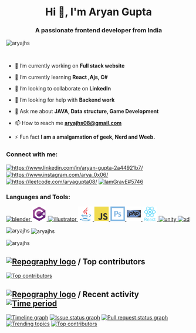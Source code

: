  <h1 align="center">Hi 👋, I'm Aryan Gupta</h1>
<h3 align="center">A passionate frontend developer from India</h3>

<p align="left"> <img src="https://komarev.com/ghpvc/?username=aryajhs&label=Profile%20views&color=0e75b6&style=flat" alt="aryajhs" /> </p>

 

<p align="left"> <a href="https://twitter.com/" target="blank"><img src="https://img.shields.io/twitter/follow/?logo=twitter&style=for-the-badge" alt="" /></a> </p>

- 🔭 I’m currently working on **Full stack website**

- 🌱 I’m currently learning **React ,Ajs, C#**

- 👯 I’m looking to collaborate on **LinkedIn**

- 🤝 I’m looking for help with **Backend work**

- 💬 Ask me about **JAVA, Data structure, Game Development**

- 📫 How to reach me **aryajhs08@gmail.com**

- ⚡ Fun fact **I am a amalgamation of geek, Nerd and Weeb.**

 

<h3 align="left">Connect with me:</h3>
<p align="left">
<a href="https://linkedin.com/in/https://www.linkedin.com/in/aryan-gupta-2a44921b7/" target="blank"><img align="center" src="https://raw.githubusercontent.com/rahuldkjain/github-profile-readme-generator/master/src/images/icons/Social/linked-in-alt.svg" alt="https://www.linkedin.com/in/aryan-gupta-2a44921b7/" height="30" width="40" /></a>
<a href="https://instagram.com/https://www.instagram.com/arya_0x06/" target="blank"><img align="center" src="https://raw.githubusercontent.com/rahuldkjain/github-profile-readme-generator/master/src/images/icons/Social/instagram.svg" alt="https://www.instagram.com/arya_0x06/" height="30" width="40" /></a>
<a href="https://www.leetcode.com/https://leetcode.com/aryagupta08/" target="blank"><img align="center" src="https://raw.githubusercontent.com/rahuldkjain/github-profile-readme-generator/master/src/images/icons/Social/leet-code.svg" alt="https://leetcode.com/aryagupta08/" height="30" width="40" /></a>
<a href="https://discord.gg/IamGravE#5746" target="blank"><img align="center" src="https://raw.githubusercontent.com/rahuldkjain/github-profile-readme-generator/master/src/images/icons/Social/discord.svg" alt="IamGravE#5746" height="30" width="40" /></a>
</p>

<h3 align="left">Languages and Tools:</h3>
<p align="left"> <a href="https://www.blender.org/" target="_blank" rel="noreferrer"> <img src="https://download.blender.org/branding/community/blender_community_badge_white.svg" alt="blender" width="40" height="40"/> </a> <a href="https://www.w3schools.com/cs/" target="_blank" rel="noreferrer"> <img src="https://raw.githubusercontent.com/devicons/devicon/master/icons/csharp/csharp-original.svg" alt="csharp" width="40" height="40"/> </a> <a href="https://www.adobe.com/in/products/illustrator.html" target="_blank" rel="noreferrer"> <img src="https://www.vectorlogo.zone/logos/adobe_illustrator/adobe_illustrator-icon.svg" alt="illustrator" width="40" height="40"/> </a> <a href="https://www.java.com" target="_blank" rel="noreferrer"> <img src="https://raw.githubusercontent.com/devicons/devicon/master/icons/java/java-original.svg" alt="java" width="40" height="40"/> </a> <a href="https://developer.mozilla.org/en-US/docs/Web/JavaScript" target="_blank" rel="noreferrer"> <img src="https://raw.githubusercontent.com/devicons/devicon/master/icons/javascript/javascript-original.svg" alt="javascript" width="40" height="40"/> </a> <a href="https://www.photoshop.com/en" target="_blank" rel="noreferrer"> <img src="https://raw.githubusercontent.com/devicons/devicon/master/icons/photoshop/photoshop-line.svg" alt="photoshop" width="40" height="40"/> </a> <a href="https://www.php.net" target="_blank" rel="noreferrer"> <img src="https://raw.githubusercontent.com/devicons/devicon/master/icons/php/php-original.svg" alt="php" width="40" height="40"/> </a> <a href="https://reactjs.org/" target="_blank" rel="noreferrer"> <img src="https://raw.githubusercontent.com/devicons/devicon/master/icons/react/react-original-wordmark.svg" alt="react" width="40" height="40"/> </a> <a href="https://unity.com/" target="_blank" rel="noreferrer"> <img src="https://www.vectorlogo.zone/logos/unity3d/unity3d-icon.svg" alt="unity" width="40" height="40"/> </a> <a href="https://www.adobe.com/products/xd.html" target="_blank" rel="noreferrer"> <img src="https://cdn.worldvectorlogo.com/logos/adobe-xd.svg" alt="xd" width="40" height="40"/> </a> </p>

<p><img align="left" src="https://github-readme-stats.vercel.app/api/top-langs?username=aryajhs&show_icons=true&locale=en&layout=compact" alt="aryajhs" /></p>

<p>&nbsp;<img align="center" src="https://github-readme-stats.vercel.app/api?username=aryajhs&show_icons=true&locale=en" alt="aryajhs" /></p>

<p><img align="center" src="https://github-readme-streak-stats.herokuapp.com/?user=aryajhs&" alt="aryajhs" /></p>




## [![Repography logo](https://images.repography.com/logo.svg)](https://repography.com) / Top contributors
[![Top contributors](https://images.repography.com/29018069/aryajhs/LeetCode/top-contributors/2adb5c66fdf878167f5f8046b826c0a8_table.svg)](https://github.com/aryajhs/LeetCode/graphs/contributors)



## [![Repography logo](https://images.repography.com/logo.svg)](https://repography.com) / Recent activity [![Time period](https://images.repography.com/29018069/aryajhs/LeetCode/recent-activity/2adb5c66fdf878167f5f8046b826c0a8_badge.svg)](https://repography.com)
[![Timeline graph](https://images.repography.com/29018069/aryajhs/LeetCode/recent-activity/2adb5c66fdf878167f5f8046b826c0a8_timeline.svg)](https://github.com/aryajhs/LeetCode/commits)
[![Issue status graph](https://images.repography.com/29018069/aryajhs/LeetCode/recent-activity/2adb5c66fdf878167f5f8046b826c0a8_issues.svg)](https://github.com/aryajhs/LeetCode/issues)
[![Pull request status graph](https://images.repography.com/29018069/aryajhs/LeetCode/recent-activity/2adb5c66fdf878167f5f8046b826c0a8_prs.svg)](https://github.com/aryajhs/LeetCode/pulls)
[![Trending topics](https://images.repography.com/29018069/aryajhs/LeetCode/recent-activity/2adb5c66fdf878167f5f8046b826c0a8_words.svg)](https://github.com/aryajhs/LeetCode/commits)
[![Top contributors](https://images.repography.com/29018069/aryajhs/LeetCode/recent-activity/2adb5c66fdf878167f5f8046b826c0a8_users.svg)](https://github.com/aryajhs/LeetCode/graphs/contributors)




